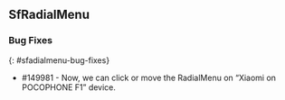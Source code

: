 ## SfRadialMenu

### Bug Fixes
{: #sfadialmenu-bug-fixes}

* \#149981 - Now, we can click or move the RadialMenu on “Xiaomi on POCOPHONE F1” device.

